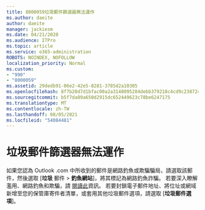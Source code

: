 ```yaml
---
title: 8000059垃圾郵件篩選器無法運作
ms.author: daeite
author: daeite
manager: jackiesm
ms.date: 04/21/2020
ms.audience: ITPro
ms.topic: article
ms.service: o365-administration
ROBOTS: NOINDEX, NOFOLLOW
localization_priority: Normal
ms.custom:
- "990"
- "8000059"
ms.assetid: 29dedb91-06e2-42e5-8281-3785d2a10305
ms.openlocfilehash: 8f7b20d7d1bfac00a2a3148095284debb379218c4cd9c2387249df994fbb08b6
ms.sourcegitcommit: b5f7da89a650d2915dc652449623c78be6247175
ms.translationtype: MT
ms.contentlocale: zh-TW
ms.lasthandoff: 08/05/2021
ms.locfileid: "54084481"
---
```

# <a name="spam-filter-not-working"></a>垃圾郵件篩選器無法運作

如果您認為 Outlook .com 中所收到的郵件是網路釣魚或欺騙騙局，請選取該郵件，然後選取 [**垃圾** 郵件 \> **釣魚網站**]，將其標記為網路釣魚詐騙。 若要深入瞭解濫用、網路釣魚和欺騙，請 [閱讀此](https://support.office.com/article/0d882ea5-eedc-4bed-aebc-079ffa1105a3?wt.mc_id=Office_Outlook_com_Alchemy)資訊。 若要封鎖電子郵件地址、將位址或網域新增至您的保管庫寄件者清單，或套用其他垃圾郵件選項，請選取 [**垃圾郵件選項**]。
  